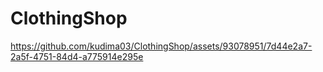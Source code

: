 # ClothingShop
https://github.com/kudima03/ClothingShop/assets/93078951/7d44e2a7-2a5f-4751-84d4-a775914e295e
